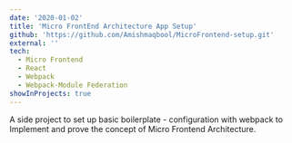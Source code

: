 ```yaml
---
date: '2020-01-02'
title: 'Micro FrontEnd Architecture App Setup'
github: 'https://github.com/Amishmaqbool/MicroFrontend-setup.git'
external: ''
tech:
  - Micro Frontend
  - React
  - Webpack
  - Webpack-Module Federation
showInProjects: true
---
```


A side project to set up basic boilerplate - configuration with webpack to Implement and prove the concept of Micro Frontend Architecture.